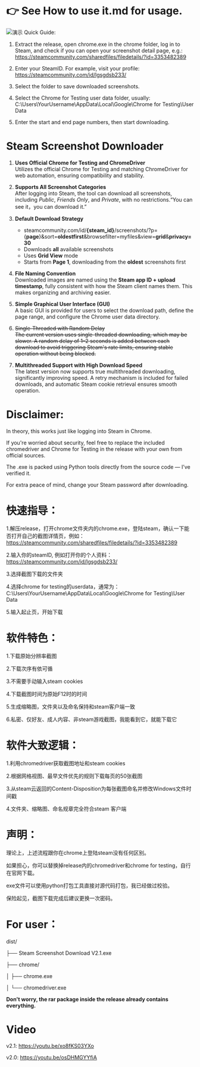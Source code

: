 # 👉 See How to use it.md for usage.
![演示](https://github.com/user-attachments/assets/dc242466-d25e-40fc-bc74-0bd6b39f2358)
Quick Guide:

1. Extract the release, open chrome.exe in the chrome folder, log in to Steam, and check if you can open your screenshot detail page, e.g.:
https://steamcommunity.com/sharedfiles/filedetails/?id=3353482389


2. Enter your SteamID. For example, visit your profile:
https://steamcommunity.com/id/lgsgdsb233/


3. Select the folder to save downloaded screenshots.


4. Select the Chrome for Testing user data folder, usually:
C:\Users\YourUsername\AppData\Local\Google\Chrome for Testing\User Data


5. Enter the start and end page numbers, then start downloading.



# Steam Screenshot Downloader

1. **Uses Official Chrome for Testing and ChromeDriver**  
   Utilizes the official Chrome for Testing and matching ChromeDriver for web automation, ensuring compatibility and stability.

2. **Supports All Screenshot Categories**  
   After logging into Steam, the tool can download all screenshots, including *Public*, *Friends Only*, and *Private*, with no restrictions.“You can see it，you can download it.”

3. **Default Download Strategy**  
   - steamcommunity.com/id/**{steam_id}**/screenshots/?p={**page**}&sort=**oldestfirst**&browsefilter=myfiles&view=**grid**&**privacy=30**
   - Downloads **all** available screenshots  
   - Uses **Grid View** mode
   - Starts from **Page 1**, downloading from the **oldest** screenshots first  

4. **File Naming Convention**  
   Downloaded images are named using the **Steam app ID + upload timestamp**, fully consistent with how the Steam client names them. This makes organizing and archiving easier.

5. **Simple Graphical User Interface (GUI)**  
   A basic GUI is provided for users to select the download path, define the page range, and configure the Chrome user data directory.

6. ~~Single-Threaded with Random Delay~~  
   ~~The current version uses single-threaded downloading, which may be slower. A random delay of 1–2 seconds is added between each download to avoid triggering Steam's rate limits, ensuring stable operation without being blocked.~~

6. **Multithreaded Support with High Download Speed**  
   The latest version now supports true multithreaded downloading, significantly improving speed. A retry mechanism is included for failed downloads, and automatic Steam cookie retrieval ensures smooth operation.

# Disclaimer:
In theory, this works just like logging into Steam in Chrome.

If you're worried about security, feel free to replace the included chromedriver and Chrome for Testing in the release with your own from official sources.

The .exe is packed using Python tools directly from the source code — I’ve verified it.

For extra peace of mind, change your Steam password after downloading.



# 快速指导：
1.解压release，打开chrome文件夹内的chrome.exe，登陆steam，确认一下能否打开自己的截图详情页，例如：https://steamcommunity.com/sharedfiles/filedetails/?id=3353482389

2.输入你的steamID, 例如打开你的个人资料：https://steamcommunity.com/id/lgsgdsb233/

3.选择截图下载的文件夹

4.选择chrome for testing的userdata，通常为：C:\Users\YourUsername\AppData\Local\Google\Chrome for Testing\User Data

5.输入起止页，开始下载


# 软件特色：
1.下载原始分辨率截图

2.下载次序有依可循

3.不需要手动输入steam cookies

4.下载截图时间为原始F12时的时间

5.生成缩略图，文件夹以及命名保持和steam客户端一致

6.私密、仅好友、成人内容、非steam游戏截图，我能看到它，就能下载它


# 软件大致逻辑：
1.利用chromedriver获取截图地址和steam cookies

2.根据网格视图、最早文件优先的规则下载每页的50张截图

3.从steam云返回的Content-Disposition为每张截图命名并修改Windows文件时间戳

4.文件夹、缩略图、命名规章完全符合steam 客户端


# 声明：
理论上，上述流程跟你在chrome上登陆steam没有任何区别。

如果担心，你可以替换掉release内的chromedriver和chrome for testing，自行在官网下载。

exe文件可以使用python打包工具直接对源代码打包，我已经做过校验。

保险起见，截图下载完成后建议更换一次密码。


# For user：

dist/

├── Steam Screenshot Download V2.1.exe

├── chrome/

│   ├── chrome.exe

│   └── chromedriver.exe

**Don't worry, the rar package inside the release already contains everything.**

   


# Video
v2.1:
https://youtu.be/xo8fKS03YXo

v2.0:
https://youtu.be/osDHMGYYfiA






